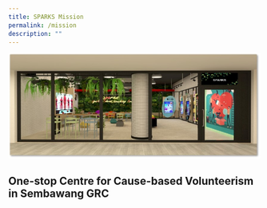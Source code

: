 ```yaml
---
title: SPARKS Mission
permalink: /mission
description: ""
---
```

![](/images/SPARKS%20Pix.jpg)

## One-stop Centre for Cause-based Volunteerism in Sembawang GRC